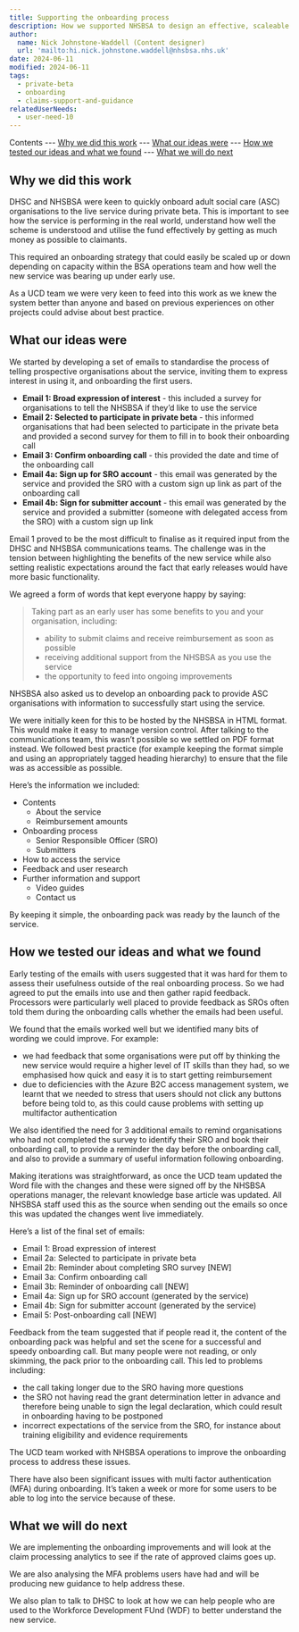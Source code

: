 ```yaml
---
title: Supporting the onboarding process
description: How we supported NHSBSA to design an effective, scaleable onboarding process for private beta.
author:
  name: Nick Johnstone-Waddell (Content designer)
  url: 'mailto:hi.nick.johnstone.waddell@nhsbsa.nhs.uk'
date: 2024-06-11
modified: 2024-06-11
tags:
  - private-beta
  - onboarding
  - claims-support-and-guidance
relatedUserNeeds:
  - user-need-10
---
```


Contents
--- [Why we did this work](#why-we-did-this-work)
--- [What our ideas were](#what-our-ideas-were)
--- [How we tested our ideas and what we found](#how-we-tested-our-ideas-and-what-we-found)
--- [What we will do next](#what-we-will-do-next)

## Why we did this work

DHSC and NHSBSA were keen to quickly onboard adult social care (ASC) organisations to the live service during private beta. This is important to see how the service is performing in the real world, understand how well the scheme is understood and utilise the fund effectively by getting as much money as possible to claimants.

This required an onboarding strategy that could easily be scaled up or down depending on capacity within the BSA operations team and how well the new service was bearing up under early use.

As a UCD team we were very keen to feed into this work as we knew the system better than anyone and based on previous experiences on other projects could advise about best practice.

## What our ideas were

We started by developing a set of emails to standardise the process of telling prospective organisations about the service, inviting them to express interest in using it, and onboarding the first users.

* **Email 1: Broad expression of interest** - this included a survey for organisations to tell the NHSBSA if they’d like to use the service
* **Email 2: Selected to participate in private beta** - this informed organisations that had been selected to participate in the private beta and provided a second survey for them to fill in to book their onboarding call
* **Email 3: Confirm onboarding call** - this provided the date and time of the onboarding call
* **Email 4a: Sign up for SRO account** - this email was generated by the service and provided the SRO with a custom sign up link as part of the onboarding call
* **Email 4b: Sign for submitter account** - this email was generated by the service and provided a submitter (someone with delegated access from the SRO) with a custom sign up link

Email 1 proved to be the most difficult to finalise as it required input from the DHSC and NHSBSA communications teams. The challenge was in the tension between highlighting the benefits of the new service while also setting realistic expectations around the fact that early releases would have more basic functionality.

We agreed a form of words that kept everyone happy by saying:

> Taking part as an early user has some benefits to you and your organisation, including:  
>
> * ability to submit claims and receive reimbursement as soon as possible  
> * receiving additional support from the NHSBSA as you use the service 
> * the opportunity to feed into ongoing improvements

NHSBSA also asked us to develop an onboarding pack to provide ASC organisations with information to successfully start using the service.

We were initially keen for this to be hosted by the NHSBSA in HTML format. This would make it easy to manage version control. After talking to the communications team, this wasn’t possible so we settled on PDF format instead. We followed best practice (for example keeping the format simple and using an appropriately tagged heading hierarchy) to ensure that the file was as accessible as possible.

Here’s the information we included:

* ​​Contents
  - About the service
  - Reimbursement amounts
* Onboarding process
  - ​Senior Responsible Officer (SRO)
  - Submitters
* How to access the service
* Feedback and user research
* Further information and support
  - Video guides
  - Contact us

By keeping it simple, the onboarding pack was ready by the launch of the service.

## How we tested our ideas and what we found

Early testing of the emails with users suggested that it was hard for them to assess their usefulness outside of the real onboarding process. So we had agreed to put the emails into use and then gather rapid feedback. Processors were particularly well placed to provide feedback as SROs often told them during the onboarding calls whether the emails had been useful.

We found that the emails worked well but we identified many bits of wording we could improve. For example:

* we had feedback that some organisations were put off by thinking the new service would require a higher level of IT skills than they had, so we emphasised how quick and easy it is to start getting reimbursement
* due to deficiencies with the Azure B2C access management system, we learnt that we needed to stress that users should not click any buttons before being told to, as this could cause problems with setting up multifactor authentication

We also identified the need for 3 additional emails to remind organisations who had not completed the survey to identify their SRO and book their onboarding call, to provide a reminder the day before the onboarding call, and also to provide a summary of useful information following onboarding.

Making iterations was straightforward, as once the UCD team updated the Word file with the changes and these were signed off by the NHSBSA operations manager, the relevant knowledge base article was updated. All NHSBSA staff used this as the source when sending out the emails so once this was updated the changes went live immediately.

Here’s a list of the final set of emails:

* Email 1: Broad expression of interest
* Email 2a: Selected to participate in private beta
* Email 2b: Reminder about completing SRO survey [NEW]
* Email 3a: Confirm onboarding call
* Email 3b: Reminder of onboarding call [NEW]
* Email 4a: Sign up for SRO account (generated by the service)
* Email 4b: Sign for submitter account (generated by the service)
* Email 5: Post-onboarding call [NEW]

Feedback from the team suggested that if people read it, the content of the onboarding pack was helpful and set the scene for a successful and speedy onboarding call. But many people were not reading, or only skimming, the pack prior to the onboarding call. This led to problems including:

* the call taking longer due to the SRO having more questions
* the SRO not having read the grant determination letter in advance and therefore being unable to sign the legal declaration, which could result in onboarding having to be postponed
* incorrect expectations of the service from the SRO, for instance about training eligibility and evidence requirements

The UCD team worked with NHSBSA operations to improve the onboarding process to address these issues.

There have also been significant issues with multi factor authentication (MFA) during onboarding. It’s taken a week or more for some users to be able to log into the service because of these.

## What we will do next

We are implementing the onboarding improvements and will look at the claim processing analytics to see if the rate of approved claims goes up.

We are also analysing the MFA problems users have had and will be producing new guidance to help address these.

We also plan to talk to DHSC to look at how we can help people who are used to the Workforce Development FUnd (WDF) to better understand the new service.